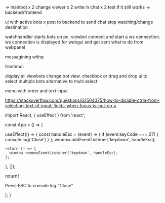 -> mainbot
x 2 change viewer 
x 2 write in chat
x 2 test if it still works
-> backend/frontend


ui with active bots
x post to backend to send chat stop watching/change destination


watchhandler starts bots on pc. viewbot connect and start a ws connection. ws connection is displayed for webgui and get sent what to do from webpanel

messagining withq


frontend:

display all viewbots
change bot view.
checkbox or drag and drop ui to select multiple bots alternative to multi select

menu with order and text input


https://stackoverflow.com/questions/62504375/how-to-disable-ctrla-from-selecting-text-of-input-fields-when-focus-is-not-on-a


import React, { useEffect } from 'react';

const App = () => {
    
  useEffect(() => {
    const handleEsc = (event) => {
       if (event.keyCode === 27) {
        console.log('Close')
      }
    };
    window.addEventListener('keydown', handleEsc);

    return () => {
      window.removeEventListener('keydown', handleEsc);
    };
  }, []);

  return(<p>Press ESC to console log "Close"</p>);
}